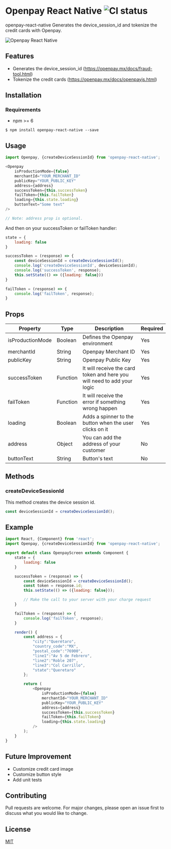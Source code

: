 # Openpay React Native ![CI status](https://img.shields.io/badge/build-passing-brightgreen.svg)

openpay-react-native Generates the device_session_id and tokenize the credit cards with Openpay.

![Openpay React Native](https://image.ibb.co/h6Ac89/screenshot.png)

## Features
* Generates the device_session_id (https://openpay.mx/docs/fraud-tool.html)
* Tokenize the credit cards (https://openpay.mx/docs/openpayjs.html)

## Installation

### Requirements
* npm >= 6

`$ npm install openpay-react-native --save`

## Usage

```js
import Openpay, {createDeviceSessionId} from 'openpay-react-native';

<Openpay 
    isProductionMode={false} 
    merchantId="YOUR_MERCHANT_ID" 
    publicKey="YOUR_PUBLIC_KEY" 
    address={address} 
    successToken={this.successToken} 
    failToken={this.failToken} 
    loading={this.state.loading}
    buttonText="Some text"
/>

// Note: address prop is optional.
```
And then on your successToken or failToken handler:

```js
state = {
    loading: false
}

successToken = (response) => {        
    const deviceSessionId = createDeviceSessionId();
    console.log('createDeviceSessionId', deviceSessionId);
    console.log('successToken', response);
    this.setState(() => ({loading: false}))
}

failToken = (response) => {
    console.log('failToken', response);
}
```

## Props
| Property | Type | Description | Required |
| --- | --- | --- | --- |
|isProductionMode | Boolean | Defines the Openpay environment| Yes |
|merchantId | String | Openpay Merchant ID | Yes |
|publicKey | String | Openpay Public Key | Yes |
|successToken | Function | It will receive the card token and here you will need to add your logic | Yes |
|failToken | Function | It will receive the error if something wrong happen | Yes |
|loading | Boolean | Adds a spinner to the button when the user clicks on it | Yes |
|address | Object | You can add the address of your customer | No |
|buttonText | String | Button's text | No |


## Methods
### createDeviceSessionId
This method creates the device session id.
```js
const deviceSessionId = createDeviceSessionId();
```

## Example
```js
import React, {Component} from 'react';
import Openpay, {createDeviceSessionId} from 'openpay-react-native';

export default class OpenpayScreen extends Component {
    state = {
        loading: false
    }

    successToken = (response) => {        
        const deviceSessionId = createDeviceSessionId();
        const token = response.id;
        this.setState(() => ({loading: false}));

        // Make the call to your server with your charge request
    }

    failToken = (response) => {
        console.log('failToken', response);
    }

    render() {
        const address = {
            "city":"Querétaro",
            "country_code":"MX",
            "postal_code":"76900",
            "line1":"Av 5 de Febrero",
            "line2":"Roble 207",
            "line3":"Col Carrillo",
            "state":"Queretaro"
        };

        return (
            <Openpay 
                isProductionMode={false} 
                merchantId="YOUR_MERCHANT_ID" 
                publicKey="YOUR_PUBLIC_KEY" 
                address={address} 
                successToken={this.successToken} 
                failToken={this.failToken} 
                loading={this.state.loading}
            />
        );
    }
}
```

## Future Improvement
* Customize credit card image
* Customize button style
* Add unit tests

## Contributing
Pull requests are welcome. For major changes, please open an issue first to discuss what you would like to change.

## License
[MIT](https://choosealicense.com/licenses/mit/)